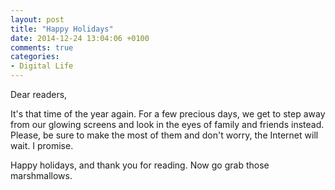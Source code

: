 ```yaml
---
layout: post
title: "Happy Holidays"
date: 2014-12-24 13:04:06 +0100
comments: true
categories: 
- Digital Life
---
```


Dear readers,

It's that time of the year again. For a few precious days, we get to step away from our glowing screens and look in the eyes of family and friends instead. Please, be sure to make the most of them and don't worry, the Internet will wait. I promise.

Happy holidays, and thank you for reading. Now go grab those marshmallows.